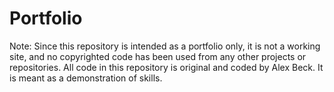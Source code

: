 # Portfolio

Note: Since this repository is intended as a portfolio only, it is not a working site, and no copyrighted code has been used from any other projects or repositories.  All code in this repository is original and coded by Alex Beck.  It is meant as a demonstration of skills.
